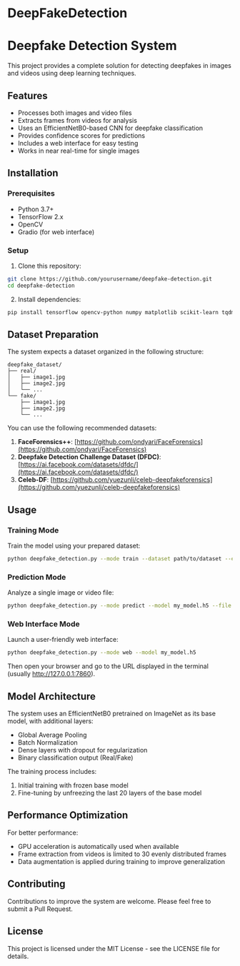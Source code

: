 # DeepFakeDetection
# Deepfake Detection System

This project provides a complete solution for detecting deepfakes in images and videos using deep learning techniques.

## Features

- Processes both images and video files
- Extracts frames from videos for analysis
- Uses an EfficientNetB0-based CNN for deepfake classification
- Provides confidence scores for predictions
- Includes a web interface for easy testing
- Works in near real-time for single images

## Installation

### Prerequisites

- Python 3.7+
- TensorFlow 2.x
- OpenCV
- Gradio (for web interface)

### Setup

1. Clone this repository:
```bash
git clone https://github.com/yourusername/deepfake-detection.git
cd deepfake-detection
```

2. Install dependencies:
```bash
pip install tensorflow opencv-python numpy matplotlib scikit-learn tqdm gradio
```

## Dataset Preparation

The system expects a dataset organized in the following structure:
```
deepfake_dataset/
├── real/
│   ├── image1.jpg
│   ├── image2.jpg
│   └── ...
└── fake/
    ├── image1.jpg
    ├── image2.jpg
    └── ...
```

You can use the following recommended datasets:
1. **FaceForensics++**: [https://github.com/ondyari/FaceForensics](https://github.com/ondyari/FaceForensics)
2. **Deepfake Detection Challenge Dataset (DFDC)**: [https://ai.facebook.com/datasets/dfdc/](https://ai.facebook.com/datasets/dfdc/)
3. **Celeb-DF**: [https://github.com/yuezunli/celeb-deepfakeforensics](https://github.com/yuezunli/celeb-deepfakeforensics)

## Usage

### Training Mode

Train the model using your prepared dataset:

```bash
python deepfake_detection.py --mode train --dataset path/to/dataset --epochs 15 --model my_model.h5
```

### Prediction Mode

Analyze a single image or video file:

```bash
python deepfake_detection.py --mode predict --model my_model.h5 --file path/to/media/file.jpg
```

### Web Interface Mode

Launch a user-friendly web interface:

```bash
python deepfake_detection.py --mode web --model my_model.h5
```

Then open your browser and go to the URL displayed in the terminal (usually http://127.0.0.1:7860).

## Model Architecture

The system uses an EfficientNetB0 pretrained on ImageNet as its base model, with additional layers:

- Global Average Pooling
- Batch Normalization
- Dense layers with dropout for regularization
- Binary classification output (Real/Fake)

The training process includes:
1. Initial training with frozen base model
2. Fine-tuning by unfreezing the last 20 layers of the base model

## Performance Optimization

For better performance:
- GPU acceleration is automatically used when available
- Frame extraction from videos is limited to 30 evenly distributed frames
- Data augmentation is applied during training to improve generalization

## Contributing

Contributions to improve the system are welcome. Please feel free to submit a Pull Request.

## License

This project is licensed under the MIT License - see the LICENSE file for details.
